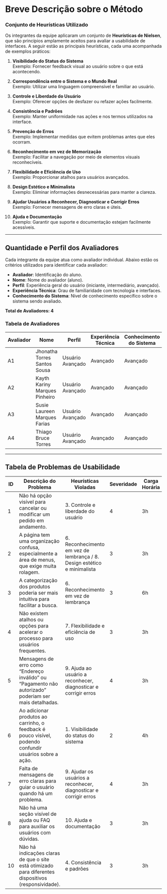 # Breve Descrição sobre o Método

### Conjunto de Heurísticas Utilizado

Os integrantes da equipe aplicaram um conjunto de **Heurísticas de Nielsen**, que são princípios amplamente aceitos para avaliar a usabilidade de interfaces. A seguir estão as principais heurísticas, cada uma acompanhada de exemplos práticos:

1. **Visibilidade do Status do Sistema**  
   Exemplo: Fornecer feedback visual ao usuário sobre o que está acontecendo.

2. **Correspondência entre o Sistema e o Mundo Real**  
   Exemplo: Utilizar uma linguagem compreensível e familiar ao usuário.

3. **Controle e Liberdade do Usuário**  
   Exemplo: Oferecer opções de desfazer ou refazer ações facilmente.

4. **Consistência e Padrões**  
   Exemplo: Manter uniformidade nas ações e nos termos utilizados na interface.

5. **Prevenção de Erros**  
   Exemplo: Implementar medidas que evitem problemas antes que eles ocorram.

6. **Reconhecimento em vez de Memorização**  
   Exemplo: Facilitar a navegação por meio de elementos visuais reconhecíveis.

7. **Flexibilidade e Eficiência de Uso**  
   Exemplo: Proporcionar atalhos para usuários avançados.

8. **Design Estético e Minimalista**  
   Exemplo: Eliminar informações desnecessárias para manter a clareza.

9. **Ajudar Usuários a Reconhecer, Diagnosticar e Corrigir Erros**  
   Exemplo: Fornecer mensagens de erro claras e úteis.

10. **Ajuda e Documentação**  
    Exemplo: Garantir que suporte e documentação estejam facilmente acessíveis.

---

## Quantidade e Perfil dos Avaliadores

Cada integrante da equipe atua como avaliador individual. Abaixo estão os critérios utilizados para identificar cada avaliador:

- **Avaliador**: Identificação do aluno.
- **Nome**: Nome do avaliador (aluno).
- **Perfil**: Experiência geral do usuário (iniciante, intermediário, avançado).
- **Experiência Técnica**: Grau de familiaridade com tecnologia e interfaces.
- **Conhecimento do Sistema**: Nível de conhecimento específico sobre o sistema sendo avaliado.

**Total de Avaliadores: 4**

### Tabela de Avaliadores

| Avaliador |               Nome                |        Perfil        |       Experiência Técnica       |        Conhecimento do Sistema       | 
|-----------|----------------------------------|---------------------|--------------------------------|-------------------------------------|
|     A1    | Jhonatha Torres Santos Sousa     | Usuário Avançado    | Avançado                       | Avançado                           |
|     A2    | Kayth Kariny Marques Pinheiro    | Usuário Avançado    | Avançado                       | Avançado                           |
|     A3    | Susie Laureen Marques Farias     | Usuário Avançado    | Avançado                       | Avançado                           |
|     A4    | Thiago Bruce Torres              | Usuário Avançado    | Avançado                       | Avançado                           |

---

## Tabela de Problemas de Usabilidade


| ID  | Descrição do Problema                                                                                              | Heurísticas Violadas                                                   | Severidade | Carga Horária | Recomendações de Solução                          |
| --- | ------------------------------------------------------------------------------------------------------------------ | ---------------------------------------------------------------------- | ---------- | ------------- | ------------------------------------------------- |
| 1   | Não há opção visível para cancelar ou modificar um pedido em andamento.                                           | 3. Controle e liberdade do usuário                                     | 4          | 3h            | Adicionar um botão de cancelamento claro na interface. |
| 2   | A página tem uma organização confusa, especialmente a área de menus, que exige muita rolagem.                    | 6. Reconhecimento em vez de lembrança / 8. Design estético e minimalista | 3          | 3h            | Reorganizar o layout para facilitar a navegação. |
| 3   | A categorização dos produtos poderia ser mais intuitiva para facilitar a busca.                                    | 6. Reconhecimento em vez de lembrança                                  | 3          | 6h            | Implementar filtros de busca por tipo de lanche. |
| 4   | Não existem atalhos ou opções para acelerar o processo para usuários frequentes.                                   | 7. Flexibilidade e eficiência de uso                                   | 3          | 3h            | Criar uma seção de pedidos frequentes e favoritos. |
| 5   | Mensagens de erro como “Endereço inválido” ou “Pagamento não autorizado” poderiam ser mais detalhadas.            | 9. Ajuda ao usuário a reconhecer, diagnosticar e corrigir erros        | 4          | 3h            | Melhorar a redação das mensagens de erro para incluir soluções. |
| 6   | Ao adicionar produtos ao carrinho, o feedback é pouco visível, podendo confundir usuários sobre a ação.            | 1. Visibilidade do status do sistema                                   | 2          | 4h            | Aumentar o destaque do feedback visual ao adicionar produtos. |
| 7   | Falta de mensagens de erro claras para guiar o usuário quando há um problema.                                     | 9. Ajudar os usuários a reconhecer, diagnosticar e corrigir erros     | 4          | 3h            | Criar um guia de ajuda com exemplos de erros e soluções. |
| 8   | Não há uma seção visível de ajuda ou FAQ para auxiliar os usuários com dúvidas.                                     | 10. Ajuda e documentação                                              | 3          | 3h            | Implementar uma seção de FAQ e um chat de suporte. |
| 10   | Não há indicações claras de que o site está otimizado para diferentes dispositivos (responsividade).               |4. Consistência e padrões                                   | 3          | 3h            | Adicionar um informativo no meio da tela ao entrar no site |


